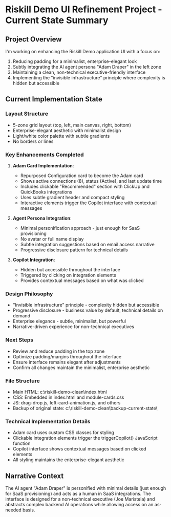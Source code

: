# Riskill Demo UI Refinement Project - Current State Summary

## Project Overview
I'm working on enhancing the Riskill Demo application UI with a focus on:
1. Reducing padding for a minimalist, enterprise-elegant look
2. Subtly integrating the AI agent persona "Adam Draper" in the left zone
3. Maintaining a clean, non-technical executive-friendly interface
4. Implementing the "invisible infrastructure" principle where complexity is hidden but accessible

## Current Implementation State

### Layout Structure
- 5-zone grid layout (top, left, main canvas, right, bottom)
- Enterprise-elegant aesthetic with minimalist design
- Light/white color palette with subtle gradients
- No borders or lines

### Key Enhancements Completed
1. **Adam Card Implementation**:
   - Repurposed Configuration card to become the Adam card
   - Shows active connections (8), status (Active), and last update time
   - Includes clickable "Recommended" section with ClickUp and QuickBooks integrations
   - Uses subtle gradient header and compact styling
   - Interactive elements trigger the Copilot interface with contextual messages

2. **Agent Persona Integration**:
   - Minimal personification approach - just enough for SaaS provisioning
   - No avatar or full name display
   - Subtle integration suggestions based on email access narrative
   - Progressive disclosure pattern for technical details

3. **Copilot Integration**:
   - Hidden but accessible throughout the interface
   - Triggered by clicking on integration elements
   - Provides contextual messages based on what was clicked

### Design Philosophy
- "Invisible infrastructure" principle - complexity hidden but accessible
- Progressive disclosure - business value by default, technical details on demand
- Enterprise elegance - subtle, minimalist, but powerful
- Narrative-driven experience for non-technical executives

### Next Steps
- Review and reduce padding in the top zone
- Optimize padding/margins throughout the interface
- Ensure interface remains elegant after adjustments
- Confirm all changes maintain the minimalist, enterprise aesthetic

### File Structure
- Main HTML: c:\riskill-demo-clean\index.html
- CSS: Embedded in index.html and module-cards.css
- JS: drag-drop.js, left-card-animation.js, and others
- Backup of original state: c:\riskill-demo-clean\backup-current-state\

### Technical Implementation Details
- Adam card uses custom CSS classes for styling
- Clickable integration elements trigger the triggerCopilot() JavaScript function
- Copilot interface shows contextual messages based on clicked elements
- All styling maintains the enterprise-elegant aesthetic

## Narrative Context
The AI agent "Adam Draper" is personified with minimal details (just enough for SaaS provisioning) and acts as a human in SaaS integrations. The interface is designed for a non-technical executive (Joe Maristela) and abstracts complex backend AI operations while allowing access on an as-needed basis.